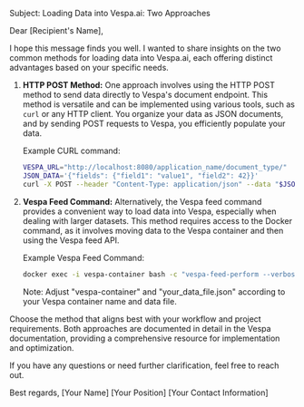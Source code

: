 Subject: Loading Data into Vespa.ai: Two Approaches

Dear [Recipient's Name],

I hope this message finds you well. I wanted to share insights on the two common methods for loading data into Vespa.ai, each offering distinct advantages based on your specific needs.

1. **HTTP POST Method:**
   One approach involves using the HTTP POST method to send data directly to Vespa's document endpoint. This method is versatile and can be implemented using various tools, such as `curl` or any HTTP client. You organize your data as JSON documents, and by sending POST requests to Vespa, you efficiently populate your data.

   Example CURL command:
   ```bash
   VESPA_URL="http://localhost:8080/application_name/document_type/"
   JSON_DATA='{"fields": {"field1": "value1", "field2": 42}}'
   curl -X POST --header "Content-Type: application/json" --data "$JSON_DATA" $VESPA_URL
   ```

2. **Vespa Feed Command:**
   Alternatively, the Vespa feed command provides a convenient way to load data into Vespa, especially when dealing with larger datasets. This method requires access to the Docker command, as it involves moving data to the Vespa container and then using the Vespa feed API.

   Example Vespa Feed Command:
   ```bash
   docker exec -i vespa-container bash -c "vespa-feed-perform --verbose < your_data_file.json"
   ```

   Note: Adjust "vespa-container" and "your_data_file.json" according to your Vespa container name and data file.

Choose the method that aligns best with your workflow and project requirements. Both approaches are documented in detail in the Vespa documentation, providing a comprehensive resource for implementation and optimization.

If you have any questions or need further clarification, feel free to reach out.

Best regards,
[Your Name]
[Your Position]
[Your Contact Information]
